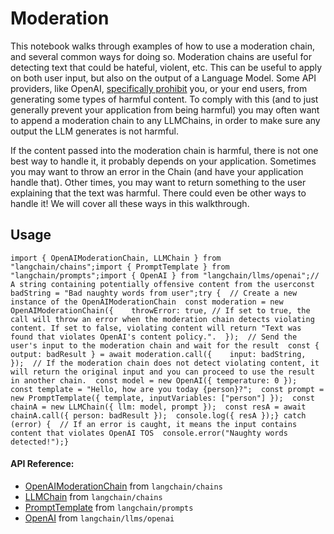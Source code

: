 Moderation
==========

This notebook walks through examples of how to use a moderation chain, and several common ways for doing so. Moderation chains are useful for detecting text that could be hateful, violent, etc. This can be useful to apply on both user input, but also on the output of a Language Model. Some API providers, like OpenAI, [specifically prohibit](https://beta.openai.com/docs/usage-policies/use-case-policy) you, or your end users, from generating some types of harmful content. To comply with this (and to just generally prevent your application from being harmful) you may often want to append a moderation chain to any LLMChains, in order to make sure any output the LLM generates is not harmful.

If the content passed into the moderation chain is harmful, there is not one best way to handle it, it probably depends on your application. Sometimes you may want to throw an error in the Chain (and have your application handle that). Other times, you may want to return something to the user explaining that the text was harmful. There could even be other ways to handle it! We will cover all these ways in this walkthrough.

Usage[](#usage "Direct link to Usage")
---------------------------------------

    import { OpenAIModerationChain, LLMChain } from "langchain/chains";import { PromptTemplate } from "langchain/prompts";import { OpenAI } from "langchain/llms/openai";// A string containing potentially offensive content from the userconst badString = "Bad naughty words from user";try {  // Create a new instance of the OpenAIModerationChain  const moderation = new OpenAIModerationChain({    throwError: true, // If set to true, the call will throw an error when the moderation chain detects violating content. If set to false, violating content will return "Text was found that violates OpenAI's content policy.".  });  // Send the user's input to the moderation chain and wait for the result  const { output: badResult } = await moderation.call({    input: badString,  });  // If the moderation chain does not detect violating content, it will return the original input and you can proceed to use the result in another chain.  const model = new OpenAI({ temperature: 0 });  const template = "Hello, how are you today {person}?";  const prompt = new PromptTemplate({ template, inputVariables: ["person"] });  const chainA = new LLMChain({ llm: model, prompt });  const resA = await chainA.call({ person: badResult });  console.log({ resA });} catch (error) {  // If an error is caught, it means the input contains content that violates OpenAI TOS  console.error("Naughty words detected!");}

#### API Reference:

*   [OpenAIModerationChain](/docs/api/chains/classes/OpenAIModerationChain) from `langchain/chains`
*   [LLMChain](/docs/api/chains/classes/LLMChain) from `langchain/chains`
*   [PromptTemplate](/docs/api/prompts/classes/PromptTemplate) from `langchain/prompts`
*   [OpenAI](/docs/api/llms_openai/classes/OpenAI) from `langchain/llms/openai`